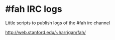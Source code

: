 \#fah IRC logs
=============

Little scripts to publish logs of the #fah irc channel

http://web.stanford.edu/~harrigan/fah/
